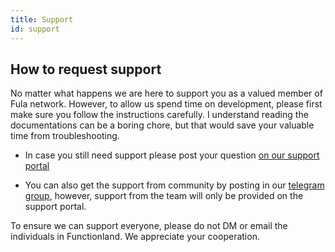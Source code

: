 ```yaml
---
title: Support
id: support
---
```


## How to request support

No matter what happens we are here to support you as a valued member of Fula network. However, to allow us spend time on development, please first make sure you follow the instructions carefully. I understand reading the documentations can be a boring chore, but that would save your valuable time from troubleshooting.

- In case you still need support please post your question [on our support portal](https://functionland.peeranha.io/)
  
- You can also get the support from community by posting in our [telegram group](https://t.me/fxblox), however, support from the team will only be provided on the support portal.

To ensure we can support everyone, please do not DM or email the individuals in Functionland. We appreciate your cooperation.